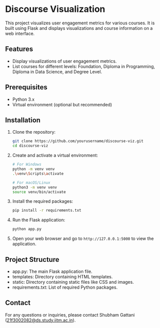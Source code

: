 # Discourse Visualization

This project visualizes user engagement metrics for various courses. It is built using Flask and displays visualizations and course information on a web interface.

## Features

- Display visualizations of user engagement metrics.
- List courses for different levels: Foundation, Diploma in Programming, Diploma in Data Science, and Degree Level.

## Prerequisites

- Python 3.x
- Virtual environment (optional but recommended)

## Installation

1. Clone the repository:

    ```sh
    git clone https://github.com/yourusername/discourse-viz.git
    cd discourse-viz
    ```

2. Create and activate a virtual environment:

    ```sh
    # For Windows
    python -m venv venv
    .\venv\Scripts\activate

    # For macOS/Linux
    python3 -m venv venv
    source venv/bin/activate
    ```

3. Install the required packages:

    ```sh
    pip install -r requirements.txt
    ```

4. Run the Flask application:

    ```sh
    python app.py
    ```

5. Open your web browser and go to `http://127.0.0.1:5000` to view the application.

## Project Structure

- app.py: The main Flask application file.
- templates: Directory containing HTML templates.
- static: Directory containing static files like CSS and images.
- requirements.txt: List of required Python packages.

## Contact

For any questions or inquiries, please contact Shubham Gattani (21f3002082@ds.study.iitm.ac.in).

